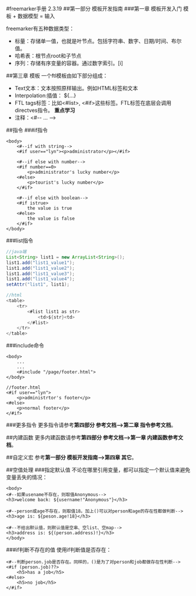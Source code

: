 #freemarker手册 2.3.19
##第一部分 模板开发指南
###第一章 模板开发入门
模板 + 数据模型 = 输入

freemarker有五种数据类型：

* 标量：存储单一值，也就是叶节点。包括字符串、数字、日期/时间、布尔值。
* 哈希表：根节点root和子节点
* 序列：存储有序变量的容器。通过数字索引。[i]

##第三章 模板
一个ftl模板由如下部分组成：

* Text文本：文本按照原样输出。例如HTML标签和文本
* Interpolation:插值： ${...}
* FTL tags标签：比如<#list>, <#if>这些标签。FTL标签在底层会调用directves指令。 **重点学习**
* 注释：<#-- ... -->

##指令
###if指令

```freemarker
<body>
	<#--if with string-->
	<#if user=="lyn"><p>administrator</p></#if>
	
	<#--if else with number-->
	<#if number==0>
		<p>administrator's lucky number</p>
	<#else>
		<p>tourist's lucky number</p>
	</#if>
	
	<#--if else with boolean-->
	<#if istrue>
		the value is true
	<#else>
		the value is false
	</#if>
</body>
```

###list指令
```Java
//java端
List<String> list1 = new ArrayList<String>();
list1.add("list1_value1");
list1.add("list1_value2");
list1.add("list1_value3");
list1.add("list1_value4");
setAttr("list1", list1);

//html
<table>
	<tr>
		<#list list1 as str>
			<td>${str}<td>
		</#list>
	</tr>
</table>
```

###include命令
```freemarker
<body>
    ...
    ...
    <#include "/page/footer.html">
</body>

//footer.html
<#if user=="lyn"> 
	<p>administrtor's footer</p>
<#else>
	<p>normal footer</p> 
</#if>
```

###更多指令
更多指令请参考**第四部分 参考文档-->第二章 指令参考文档**。

##内建函数
更多内建函数请参考**第四部分 参考文档-->第一章 内建函数参考文档**。

##自定义宏
参考**第一部分 模板开发指南-->第四章 其它**。

##空值处理
###指定默认值
不论在哪里引用变量，都可以指定一个默认值来避免变量丢失的情况：

```freemarker
<body>
<#--如果usename不存在，则取值Anonymous-->
<h3>welcome back: ${username!"Anonymous"}</h3>

<#--person或age不存在，则取值18。加上()可以对person和age的存在性都做判断-->
<h3>age is: ${peson.age!18}</h3>

<#--不给出默认值，则默认值是空串、空list、空map-->
<h3>address is: ${(person.address)!}</h3>
</body>
```

###if判断不存在的值
使用if判断值是否存在：

```freemarker
<#--判断person.job是否存在。同样的，()是为了对person和job都做存在性判断-->
<#if (person.job)??> 
    <h5>has a job</h5>
<#else>
    <h5>no job</h5>
</#if>
```

